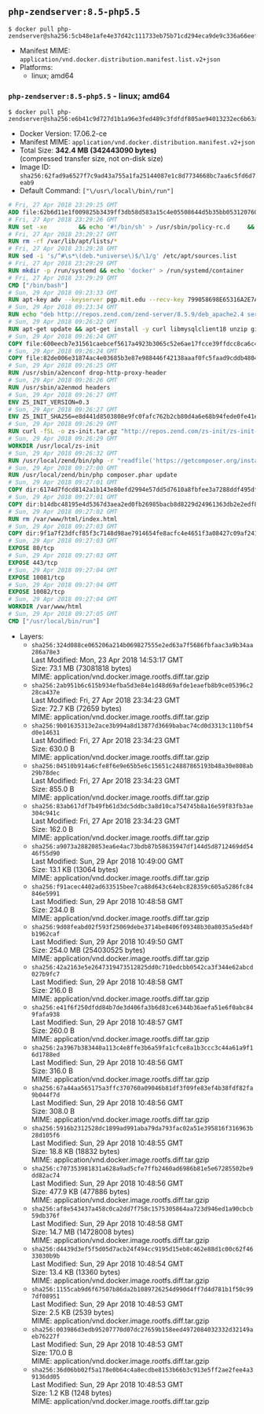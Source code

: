 ## `php-zendserver:8.5-php5.5`

```console
$ docker pull php-zendserver@sha256:5cb48e1afe4e37d42c111733eb75b71cd294eca9de9c336a66eef257871f5bbd
```

-	Manifest MIME: `application/vnd.docker.distribution.manifest.list.v2+json`
-	Platforms:
	-	linux; amd64

### `php-zendserver:8.5-php5.5` - linux; amd64

```console
$ docker pull php-zendserver@sha256:e6b41c9d727d1b1a96e3fed489c3fdfdf805ae94013232ec6b63ae4e7a874e02
```

-	Docker Version: 17.06.2-ce
-	Manifest MIME: `application/vnd.docker.distribution.manifest.v2+json`
-	Total Size: **342.4 MB (342443090 bytes)**  
	(compressed transfer size, not on-disk size)
-	Image ID: `sha256:62fad9a6527f7c9ad43a755a1fa25144087e1c8d7734668bc7aa6c5fd6d7eab9`
-	Default Command: `["\/usr\/local\/bin\/run"]`

```dockerfile
# Fri, 27 Apr 2018 23:29:25 GMT
ADD file:62b6d11e1f009825b3439ff3db58d583a15c4e05508644d5b35bb05312076029 in / 
# Fri, 27 Apr 2018 23:29:26 GMT
RUN set -xe 		&& echo '#!/bin/sh' > /usr/sbin/policy-rc.d 	&& echo 'exit 101' >> /usr/sbin/policy-rc.d 	&& chmod +x /usr/sbin/policy-rc.d 		&& dpkg-divert --local --rename --add /sbin/initctl 	&& cp -a /usr/sbin/policy-rc.d /sbin/initctl 	&& sed -i 's/^exit.*/exit 0/' /sbin/initctl 		&& echo 'force-unsafe-io' > /etc/dpkg/dpkg.cfg.d/docker-apt-speedup 		&& echo 'DPkg::Post-Invoke { "rm -f /var/cache/apt/archives/*.deb /var/cache/apt/archives/partial/*.deb /var/cache/apt/*.bin || true"; };' > /etc/apt/apt.conf.d/docker-clean 	&& echo 'APT::Update::Post-Invoke { "rm -f /var/cache/apt/archives/*.deb /var/cache/apt/archives/partial/*.deb /var/cache/apt/*.bin || true"; };' >> /etc/apt/apt.conf.d/docker-clean 	&& echo 'Dir::Cache::pkgcache ""; Dir::Cache::srcpkgcache "";' >> /etc/apt/apt.conf.d/docker-clean 		&& echo 'Acquire::Languages "none";' > /etc/apt/apt.conf.d/docker-no-languages 		&& echo 'Acquire::GzipIndexes "true"; Acquire::CompressionTypes::Order:: "gz";' > /etc/apt/apt.conf.d/docker-gzip-indexes 		&& echo 'Apt::AutoRemove::SuggestsImportant "false";' > /etc/apt/apt.conf.d/docker-autoremove-suggests
# Fri, 27 Apr 2018 23:29:27 GMT
RUN rm -rf /var/lib/apt/lists/*
# Fri, 27 Apr 2018 23:29:28 GMT
RUN sed -i 's/^#\s*\(deb.*universe\)$/\1/g' /etc/apt/sources.list
# Fri, 27 Apr 2018 23:29:29 GMT
RUN mkdir -p /run/systemd && echo 'docker' > /run/systemd/container
# Fri, 27 Apr 2018 23:29:29 GMT
CMD ["/bin/bash"]
# Sun, 29 Apr 2018 09:23:33 GMT
RUN apt-key adv --keyserver pgp.mit.edu --recv-key 799058698E65316A2E7A4FF42EAE1437F7D2C623
# Sun, 29 Apr 2018 09:23:34 GMT
RUN echo "deb http://repos.zend.com/zend-server/8.5.9/deb_apache2.4 server non-free" >> /etc/apt/sources.list.d/zend-server.list
# Sun, 29 Apr 2018 09:26:22 GMT
RUN apt-get update && apt-get install -y curl libmysqlclient18 unzip git zend-server-php-5.5=8.5.6+b731 && /usr/local/zend/bin/zendctl.sh stop
# Sun, 29 Apr 2018 09:26:24 GMT
COPY file:600eecb7e31561caebcef5617a4923b3065c52e6ae17fcce39ffdcc8ca6c41db in /etc/ 
# Sun, 29 Apr 2018 09:26:24 GMT
COPY file:82de006e31874ac4e03685b3e87e988446f42138aaaf0fc5faad9cddb48040ba in /etc/apache2/conf-available 
# Sun, 29 Apr 2018 09:26:25 GMT
RUN /usr/sbin/a2enconf drop-http-proxy-header
# Sun, 29 Apr 2018 09:26:26 GMT
RUN /usr/sbin/a2enmod headers
# Sun, 29 Apr 2018 09:26:27 GMT
ENV ZS_INIT_VERSION=0.3
# Sun, 29 Apr 2018 09:26:27 GMT
ENV ZS_INIT_SHA256=e8d441d8503808e9fc0fafc762b2cb80d4a6e68b94fede0fe41efdeac10800cb
# Sun, 29 Apr 2018 09:26:29 GMT
RUN curl -fSL -o zs-init.tar.gz "http://repos.zend.com/zs-init/zs-init-docker-${ZS_INIT_VERSION}.tar.gz"     && echo "${ZS_INIT_SHA256} *zs-init.tar.gz" | sha256sum -c -     && mkdir /usr/local/zs-init     && tar xzf zs-init.tar.gz --strip-components=1 -C /usr/local/zs-init     && rm zs-init.tar.gz
# Sun, 29 Apr 2018 09:26:29 GMT
WORKDIR /usr/local/zs-init
# Sun, 29 Apr 2018 09:26:32 GMT
RUN /usr/local/zend/bin/php -r "readfile('https://getcomposer.org/installer');" | /usr/local/zend/bin/php
# Sun, 29 Apr 2018 09:27:00 GMT
RUN /usr/local/zend/bin/php composer.phar update
# Sun, 29 Apr 2018 09:27:01 GMT
COPY dir:6174d7fdcd8142a1b143e80efd2994e57dd5d7610a8fbfee3a7288ddf495dfdf in /usr/local/bin 
# Sun, 29 Apr 2018 09:27:01 GMT
COPY dir:b14dbc48195e4d5367d3aea2ed0fb26985bacb8d8229d24961363db2e2edf8f0 in /usr/local/zend/var/plugins/ 
# Sun, 29 Apr 2018 09:27:02 GMT
RUN rm /var/www/html/index.html
# Sun, 29 Apr 2018 09:27:03 GMT
COPY dir:9f1a7f23dfcf85f3c7148d98ae7914654fe8acfc4e4651f3a08427c09af24198 in /var/www/html 
# Sun, 29 Apr 2018 09:27:03 GMT
EXPOSE 80/tcp
# Sun, 29 Apr 2018 09:27:03 GMT
EXPOSE 443/tcp
# Sun, 29 Apr 2018 09:27:04 GMT
EXPOSE 10081/tcp
# Sun, 29 Apr 2018 09:27:04 GMT
EXPOSE 10082/tcp
# Sun, 29 Apr 2018 09:27:04 GMT
WORKDIR /var/www/html
# Sun, 29 Apr 2018 09:27:05 GMT
CMD ["/usr/local/bin/run"]
```

-	Layers:
	-	`sha256:324d088ce065206a214b069827555e2ed63a7f5686fbfaac3a9b34aa286a78e3`  
		Last Modified: Mon, 23 Apr 2018 14:53:17 GMT  
		Size: 73.1 MB (73081818 bytes)  
		MIME: application/vnd.docker.image.rootfs.diff.tar.gzip
	-	`sha256:2ab951b6c615b934efba5d3e84e1d48d69afde1eaefb8b9ce05396c228ca437e`  
		Last Modified: Fri, 27 Apr 2018 23:34:23 GMT  
		Size: 72.7 KB (72659 bytes)  
		MIME: application/vnd.docker.image.rootfs.diff.tar.gzip
	-	`sha256:9b01635313e2ace3b994a8d13877d3669babac74cd0d3313c110bf54d0e14631`  
		Last Modified: Fri, 27 Apr 2018 23:34:23 GMT  
		Size: 630.0 B  
		MIME: application/vnd.docker.image.rootfs.diff.tar.gzip
	-	`sha256:04510b914a6cfe8f6e9e65b5e6c15651c24887865193b48a30e808ab29b78dec`  
		Last Modified: Fri, 27 Apr 2018 23:34:23 GMT  
		Size: 855.0 B  
		MIME: application/vnd.docker.image.rootfs.diff.tar.gzip
	-	`sha256:83ab617df7b49fb61d3dc5ddbc3a8d10ca754745b8a16e59f83fb3ae304c941c`  
		Last Modified: Fri, 27 Apr 2018 23:34:23 GMT  
		Size: 162.0 B  
		MIME: application/vnd.docker.image.rootfs.diff.tar.gzip
	-	`sha256:a9073a28820853ea6e4ac73bdb87b58635947df144d5d8712469dd5446f55d90`  
		Last Modified: Sun, 29 Apr 2018 10:49:00 GMT  
		Size: 13.1 KB (13064 bytes)  
		MIME: application/vnd.docker.image.rootfs.diff.tar.gzip
	-	`sha256:f91acec4402ad633515bee7ca88d643c64ebc828359c605a5286fc84846e5991`  
		Last Modified: Sun, 29 Apr 2018 10:48:58 GMT  
		Size: 234.0 B  
		MIME: application/vnd.docker.image.rootfs.diff.tar.gzip
	-	`sha256:9d08feabd02f593f25069debe3714be8406f09348b30a8035a5ed4bfb1962caf`  
		Last Modified: Sun, 29 Apr 2018 10:49:50 GMT  
		Size: 254.0 MB (254030525 bytes)  
		MIME: application/vnd.docker.image.rootfs.diff.tar.gzip
	-	`sha256:42a2163e5e2647319473512825dd0c710edcbb0542ca3f344e62abcd027b9fc7`  
		Last Modified: Sun, 29 Apr 2018 10:48:58 GMT  
		Size: 216.0 B  
		MIME: application/vnd.docker.image.rootfs.diff.tar.gzip
	-	`sha256:e41f6f250dfdd84b7de3d406fa3b6d83ce6344b36aefa51e6f0abc849fafa938`  
		Last Modified: Sun, 29 Apr 2018 10:48:57 GMT  
		Size: 260.0 B  
		MIME: application/vnd.docker.image.rootfs.diff.tar.gzip
	-	`sha256:2a3967b383440a113c4e8ffe3b6a59fa1cfce8a1b3ccc3c44a61a9f16d1788ed`  
		Last Modified: Sun, 29 Apr 2018 10:48:56 GMT  
		Size: 316.0 B  
		MIME: application/vnd.docker.image.rootfs.diff.tar.gzip
	-	`sha256:67a44aa565175a3ffc370760a09046b81df3f09fe83ef4b38fdf82fa9b044f7d`  
		Last Modified: Sun, 29 Apr 2018 10:48:56 GMT  
		Size: 308.0 B  
		MIME: application/vnd.docker.image.rootfs.diff.tar.gzip
	-	`sha256:5916b2312528dc1899ad991aba79da793fac02a51e395816f316963b28d105f6`  
		Last Modified: Sun, 29 Apr 2018 10:48:55 GMT  
		Size: 18.8 KB (18832 bytes)  
		MIME: application/vnd.docker.image.rootfs.diff.tar.gzip
	-	`sha256:c707353981831a628a9ad5cfe7ffb2460ad6986b81e5e67285502be9dd82ac74`  
		Last Modified: Sun, 29 Apr 2018 10:48:56 GMT  
		Size: 477.9 KB (477886 bytes)  
		MIME: application/vnd.docker.image.rootfs.diff.tar.gzip
	-	`sha256:af8e543437a458c0ca2dd7f758c1575305864aa723d946ed1a90cbcb59db376f`  
		Last Modified: Sun, 29 Apr 2018 10:48:58 GMT  
		Size: 14.7 MB (14728008 bytes)  
		MIME: application/vnd.docker.image.rootfs.diff.tar.gzip
	-	`sha256:d4439d3ef5f5d05d7acb24f494cc9195d15eb8c462e88d1c00c62f4633030b9b`  
		Last Modified: Sun, 29 Apr 2018 10:48:54 GMT  
		Size: 13.4 KB (13360 bytes)  
		MIME: application/vnd.docker.image.rootfs.diff.tar.gzip
	-	`sha256:1155cab9d6f67507b86da2b1089726254d990d4ff7d4d781b1f50c997df08951`  
		Last Modified: Sun, 29 Apr 2018 10:48:53 GMT  
		Size: 2.5 KB (2539 bytes)  
		MIME: application/vnd.docker.image.rootfs.diff.tar.gzip
	-	`sha256:003986d3edb95207770d07dc27659b158eed4972084032332d32149aeb76227f`  
		Last Modified: Sun, 29 Apr 2018 10:48:53 GMT  
		Size: 170.0 B  
		MIME: application/vnd.docker.image.rootfs.diff.tar.gzip
	-	`sha256:36d06bb02f5a178e0b64c4a8ecdbe8153b66b3c913e5ff2ae2fee4a39136dd05`  
		Last Modified: Sun, 29 Apr 2018 10:48:53 GMT  
		Size: 1.2 KB (1248 bytes)  
		MIME: application/vnd.docker.image.rootfs.diff.tar.gzip
